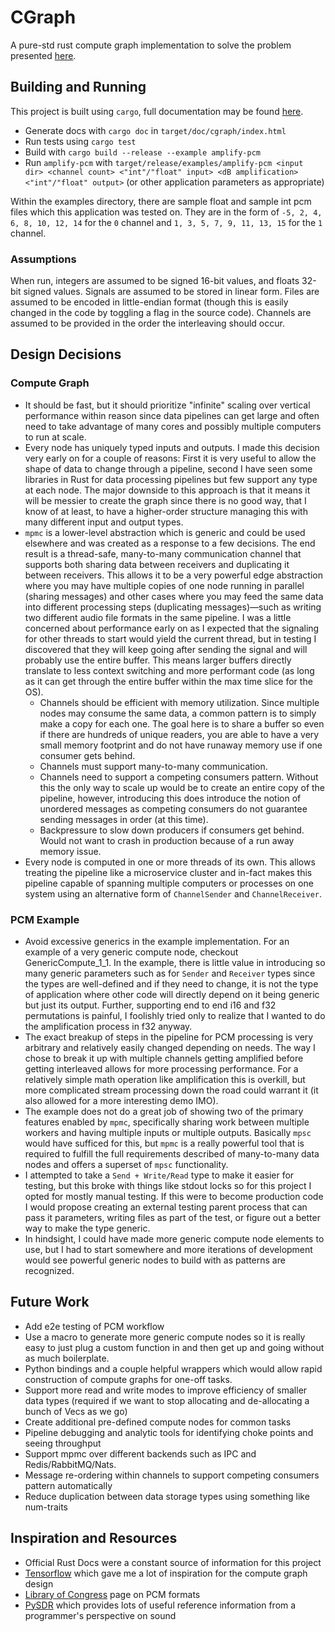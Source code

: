 # CGraph

A pure-std rust compute graph implementation to solve the problem presented [here](https://github.com/RainwayApp/low-level-homework/blob/909d25160f8d03e82e74744ff1823fd81d56a841/README.md).

## Building and Running
This project is built using `cargo`, full documentation may be found [here](https://doc.rust-lang.org/cargo/).

- Generate docs with `cargo doc` in `target/doc/cgraph/index.html`
- Run tests using `cargo test`
- Build with `cargo build --release --example amplify-pcm`
- Run `amplify-pcm` with `target/release/examples/amplify-pcm <input dir> <channel count> <"int"/"float" input> <dB amplification> <"int"/"float" output>` (or other application parameters as appropriate)

Within the examples directory, there are sample float and sample int pcm files which this application was tested on. They are in the form of `-5, 2, 4, 6, 8, 10, 12, 14` for the `0` channel and `1, 3, 5, 7, 9, 11, 13, 15` for the `1` channel. 

### Assumptions
When run, integers are assumed to be signed 16-bit values, and floats 32-bit signed values. Signals are assumed to be stored in linear form. Files are assumed to be encoded in little-endian format (though this is easily changed in the code by toggling a flag in the source code). Channels are assumed to be provided in the order the interleaving should occur.

## Design Decisions
### Compute Graph
- It should be fast, but it should prioritize "infinite" scaling over vertical performance within reason since data pipelines can get large and often need to take advantage of many cores and possibly multiple computers to run at scale.
- Every node has uniquely typed inputs and outputs. I made this decision very early on for a couple of reasons: First it is very useful to allow the shape of data to change through a pipeline, second I have seen some libraries in Rust for data processing pipelines but few support any type at each node. The major downside to this approach is that it means it will be messier to create the graph since there is no good way, that I know of at least, to have a higher-order structure managing this with many different input and output types.
- `mpmc` is a lower-level abstraction which is generic and could be used elsewhere and was created as a response to a few decisions. The end result is a thread-safe, many-to-many communication channel that supports both sharing data between receivers and duplicating it between receivers. This allows it to be a very powerful edge abstraction where you may have multiple copies of one node running in parallel (sharing messages) and other cases where you may feed the same data into different processing steps (duplicating messages)—such as writing two different audio file formats in the same pipeline. I was a little concerned about performance early on as I expected that the signaling for other threads to start would yield the current thread, but in testing I discovered that they will keep going after sending the signal and will probably use the entire buffer. This means larger buffers directly translate to less context switching and more performant code (as long as it can get through the entire buffer within the max time slice for the OS).
    - Channels should be efficient with memory utilization. Since multiple nodes may consume the same data, a common pattern is to simply make a copy for each one. The goal here is to share a buffer so even if there are hundreds of unique readers, you are able to have a very small memory footprint and do not have runaway memory use if one consumer gets behind.
    - Channels must support many-to-many communication.
    - Channels need to support a competing consumers pattern. Without this the only way to scale up would be to create an entire copy of the pipeline, however, introducing this does introduce the notion of unordered messages as competing consumers do not guarantee sending messages in order (at this time).
    - Backpressure to slow down producers if consumers get behind. Would not want to crash in production because of a run away memory issue.
- Every node is computed in one or more threads of its own. This allows treating the pipeline like a microservice cluster and in-fact makes this pipeline capable of spanning multiple computers or processes on one system using an alternative form of `ChannelSender` and `ChannelReceiver`.

### PCM Example
- Avoid excessive generics in the example implementation. For an example of a very generic compute node, checkout GenericCompute_1_1. In the example, there is little value in introducing so many generic parameters such as for `Sender` and `Receiver` types since the types are well-defined and if they need to change, it is not the type of application where other code will directly depend on it being generic but just its output. Further, supporting end to end i16 and f32 permutations is painful, I foolishly tried only to realize that I wanted to do the amplification process in f32 anyway.
- The exact breakup of steps in the pipeline for PCM processing is very arbitrary and relatively easily changed depending on needs. The way I chose to break it up with multiple channels getting amplified before getting interleaved allows for more processing performance. For a relatively simple math operation like amplification this is overkill, but more complicated stream processing down the road could warrant it (it also allowed for a more interesting demo IMO).
- The example does not do a great job of showing two of the primary features enabled by `mpmc`, specifically sharing work between multiple workers and having multiple inputs or multiple outputs. Basically `mpsc` would have sufficed for this, but `mpmc` is a really powerful tool that is required to fulfill the full requirements described of many-to-many data nodes and offers a superset of `mpsc` functionality.
- I attempted to take a `Send + Write/Read` type to make it easier for testing, but this broke with things like stdout locks so for this project I opted for mostly manual testing. If this were to become production code I would propose creating an external testing parent process that can pass it parameters, writing files as part of the test, or figure out a better way to make the type generic.
- In hindsight, I could have made more generic compute node elements to use, but I had to start somewhere and more iterations of development would see powerful generic nodes to build with as patterns are recognized.

## Future Work

- Add e2e testing of PCM workflow
- Use a macro to generate more generic compute nodes so it is really easy to just plug a custom function in and then get up and going without as much boilerplate.
- Python bindings and a couple helpful wrappers which would allow rapid construction of compute graphs for one-off tasks.
- Support more read and write modes to improve efficiency of smaller data types (required if we want to stop allocating and de-allocating a bunch of Vecs as we go)
- Create additional pre-defined compute nodes for common tasks
- Pipeline debugging and analytic tools for identifying choke points and seeing throughput
- Support mpmc over different backends such as IPC and Redis/RabbitMQ/Nats.
- Message re-ordering within channels to support competing consumers pattern automatically
- Reduce duplication between data storage types using something like num-traits

## Inspiration and Resources
- Official Rust Docs were a constant source of information for this project
- [Tensorflow](https://www.tensorflow.org) which gave me a lot of inspiration for the compute graph design
- [Library of Congress](https://www.loc.gov/preservation/digital/formats/fdd/fdd000016.shtml) page on PCM formats
- [PySDR](https://pysdr.org/index.html) which provides lots of useful reference information from a programmer's perspective on sound
